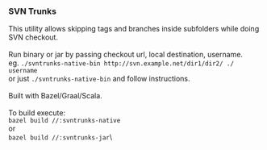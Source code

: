 ### SVN Trunks
This utility allows skipping tags and branches inside subfolders while doing SVN checkout.\
\
Run binary or jar by passing checkout url, local destination, username.\
eg. ```./svntrunks-native-bin http://svn.example.net/dir1/dir2/ ./ username```\
or just ```./svntrunks-native-bin``` and follow instructions.\
\
Built with Bazel/Graal/Scala.\
\
To build execute:\
```bazel build //:svntrunks-native```\
or\
```bazel build //:svntrunks-jar```\
